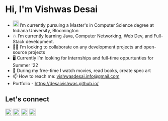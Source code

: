 <h1 align="left">Hi, I'm Vishwas Desai </h1>

- <img src="https://upload.wikimedia.org/wikipedia/commons/4/47/Indiana_Hoosiers_logo.svg" height=20 width=18> I’m currently pursuing a Master's in Computer Science degree at Indiana University, Bloomington 
- 💥 I’m currently learning Java, Computer Networking, Web Dev, and Full-Stack development.
- 👷‍♂️ I’m looking to collaborate on any development projects and open-source projects
- :desktop_computer: Currently I’m looking for Internships and full-time oppurtunties for Summer '22
- 🥊 During my free-time I watch movies, read books, create spec art
- 📫 How to reach me: vishwasdesai.info@gmail.com
- Portfolio - https://desaivishwas.github.io/



## Let's connect

<a href="https://www.linkedin.com/in/desaivish/" target="_blank"><img align="left" alt="Vishwas Desai | LinkedIn" height="22px" width="22px" src="https://content.linkedin.com/content/dam/me/business/en-us/amp/brand-site/v2/bg/LI-Bug.svg.original.svg" />

<a href="https://www.instagram.com/vish__desai/" target="_blank"><img align="left" alt="Vish Desai"  height="22px" width="22px" src="https://image.flaticon.com/icons/png/512/1409/1409946.png" />

<a href="https://twitter.com/TheDesaiV" target="_blank"><img align="left" alt="Vish Desai"  height="22px" width="22px" src="https://image.flaticon.com/icons/png/512/1409/1409937.png" />

<a href="https://www.facebook.com/vishwas.desai.906" target="_blank"><img align="left" alt="Vish Desai"  height="22px" width="22px" src="https://image.flaticon.com/icons/png/512/1409/1409943.png" />




